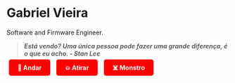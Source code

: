 # Gabriel Vieira
Software and Firmware Engineer.

> ___Está vendo? Uma única pessoa pode fazer uma grande diferença, é o que eu acho. - Stan Lee___




<style>
  .doom-fake input { display: none; }
  .doom-fake img { display: none; max-width: 100%; }
  .doom-fake label {
    margin: 5px;
    padding: 10px 20px;
    background: red;
    color: white;
    font-weight: bold;
    cursor: pointer;
    border-radius: 5px;
  }
  #frame1:checked ~ .img1,
  #frame2:checked ~ .img2,
  #frame3:checked ~ .img3 {
    display: block;
  }
</style>

<div class="doom-fake">
  <input type="radio" name="doom" id="frame1" checked>
  <input type="radio" name="doom" id="frame2">
  <input type="radio" name="doom" id="frame3">

  <label for="frame1">👀 Andar</label>
  <label for="frame2">💥 Atirar</label>
  <label for="frame3">☠️ Monstro</label>

  <div>
    <img src="https://i.imgur.com/0p8jtIc.png" class="img1">
    <img src="https://i.imgur.com/jrhIH3S.png" class="img2">
    <img src="https://i.imgur.com/WcvdKgf.png" class="img3">
  </div>
</div>
